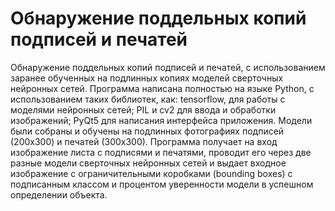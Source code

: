 # Обнаружение поддельных копий подписей и печатей
 Обнаружение поддельных копий подписей и печатей, с использованием заранее обученных на подлинных копиях моделей сверточных нейронных сетей.
 Программа написана полностью на языке Python, с использованием таких библиотек, как: tensorflow, для работы с моделями нейронных сетей; PIL и cv2 для ввода и обработки изображений; PyQt5 для написания интерфейса приложения.
 Модели были собраны и обучены на подлинных фотографиях подписей (200х300) и печатей (300х300).
 Программа получает на вход изображение листа с подписями и печатями, проводит его через две разные модели сверточных нейронных сетей и выдает входное изображение с ограничительными коробками (bounding boxes) с подписанным классом и процентом уверенности модели в успешном определении объекта.
